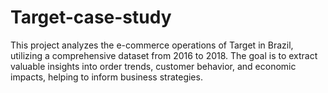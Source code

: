 # Target-case-study
This project analyzes the e-commerce operations of Target in Brazil, utilizing a comprehensive dataset from 2016 to 2018. The goal is to extract valuable insights into order trends, customer behavior, and economic impacts, helping to inform business strategies.
